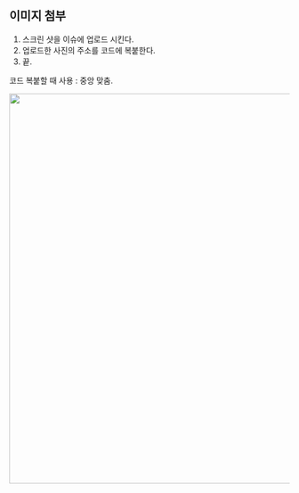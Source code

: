 ## 이미지 첨부  

1. 스크린 샷을 이슈에 업로드 시킨다.  
2. 업로드한 사진의 주소를 코드에 복붙한다.  
3. 끝.  

코드 복붙할 때 사용 : 중앙 맞춤.  
<p align="center"><img src="URL" width = "700" ></p>  
